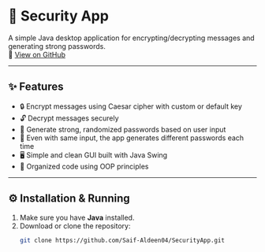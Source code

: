 # 🔐 Security App

A simple Java desktop application for encrypting/decrypting messages and generating strong passwords.  
🔗 [View on GitHub](https://github.com/Saif-Aldeen04/SecurityApp)

---

## ✨ Features

- 🔒 Encrypt messages using Caesar cipher with custom or default key
- 🔓 Decrypt messages securely
- 🔑 Generate strong, randomized passwords based on user input
- 🧠 Even with same input, the app generates different passwords each time
- 🖥️ Simple and clean GUI built with Java Swing
- 🧱 Organized code using OOP principles

---

## ⚙️ Installation & Running

1. Make sure you have **Java** installed.
2. Download or clone the repository:
   ```bash
   git clone https://github.com/Saif-Aldeen04/SecurityApp.git
